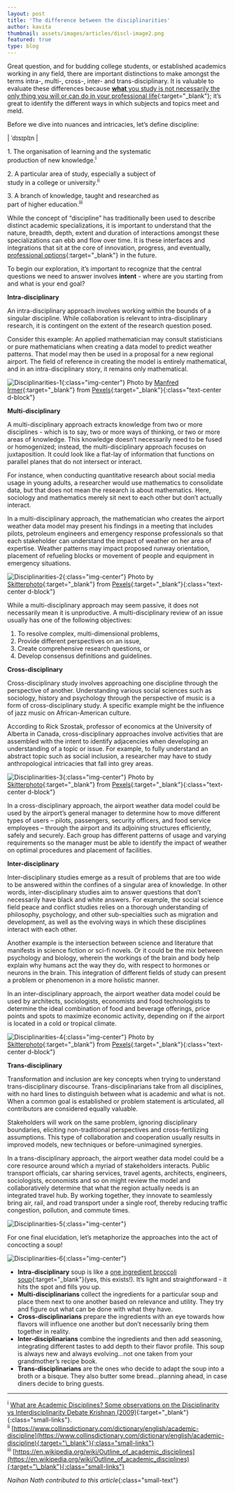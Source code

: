 ```yaml
---
layout: post
title: 'The difference between the disciplinarities'
author: kavita
thumbnail: assets/images/articles/discl-image2.png
featured: true
type: blog
---
```


Great question, and for budding college students, or established academics working in any field, there are important distinctions to make amongst the terms intra-, multi-, cross-, inter- and trans-disciplinary. It is valuable to evaluate these differences because [<span>**what** you study is not necessarily the only thing you will or can do in your professional life</span>](/2018/09/03/what-you-study-is-notwhat-you-do.html){:target="\_blank"}; it’s great to identify the different ways in which subjects and topics meet and meld.

Before we dive into nuances and intricacies, let’s define discipline:

<div class="definition-container">
    <div class="definition">
        <p>| ˈdɪsɪplɪn | </p>
        <p>1. The organisation of learning and the systematic<br>production of new knowledge.<sup>i</sup></p>
        <p>2. A particular area of study, especially a subject of<br>study in a college or university.<sup>ii</sup></p>
        <p>3. A branch of knowledge, taught and researched as<br>part of higher education.<sup>iii</sup></p>
    </div>
</div>

While the concept of “discipline” has traditionally been used to describe distinct academic specializations, it is important to understand that the nature, breadth, depth, extent and duration of interactions amongst these specializations can ebb and flow over time. It is these interfaces and integrations that sit at the core of innovation, progress, and eventually, [professional options](/2019/06/18/gone-are-the-days-of-one-and-done.html){:target="\_blank"} in the future.

To begin our exploration, it’s important to recognize that the central questions we need to answer involves **intent** - where are you starting from and what is your end goal?

**Intra-disciplinary**

An intra-disciplinary approach involves working within the bounds of a singular discipline. While collaboration is relevant to intra-disciplinary research, it is contingent on the extent of the research question posed.

Consider this example: An applied mathematician may consult statisticians or pure mathematicians when creating a data model to predict weather patterns. That model may then be used in a proposal for a new regional airport. The field of reference in creating the model is entirely mathematical, and in an intra-disciplinary story, it remains only mathematical.

![Disciplinarities-1](/assets/images/articles/discl-image1.png){:class="img-center"}
<span>Photo by [Manfred Irmer](https://www.pexels.com/@manfred-irmer-184952){:target="\_blank"} from [Pexels](https://www.pexels.com){:target="\_blank"}</span>{:class="text-center d-block"}

**Multi-disciplinary**

A multi-disciplinary approach extracts knowledge from two or more disciplines - which is to say, two or more ways of thinking, or two or more areas of knowledge. This knowledge doesn’t necessarily need to be fused or homogenized; instead, the multi-disciplinary approach focuses on juxtaposition. It could look like a flat-lay of information that functions on parallel planes that do not intersect or interact.

For instance, when conducting quantitative research about social media usage in young adults, a researcher would use mathematics to consolidate data, but that does not mean the research is about mathematics. Here, sociology and mathematics merely sit next to each other but don’t actually interact.

In a multi-disciplinary approach, the mathematician who creates the airport weather data model may present his findings in a meeting that includes pilots, petroleum engineers and emergency response professionals so that each stakeholder can understand the impact of weather on her area of expertise. Weather patterns may impact proposed runway orientation, placement of refueling blocks or movement of people and equipment in emergency situations.

![Disciplinarities-2](/assets/images/articles/discl-image2.png){:class="img-center"}
<span>Photo by [Skitterphoto](https://www.pexels.com/@skitterphoto){:target="\_blank"} from [Pexels](https://www.pexels.com){:target="\_blank"}</span>{:class="text-center d-block"}

While a multi-disciplinary approach may seem passive, it does not necessarily mean it is unproductive. A multi-disciplinary review of an issue usually has one of the following objectives:

1.  To resolve complex, multi-dimensional problems,
2.  Provide different perspectives on an issue,
3.  Create comprehensive research questions, or
4.  Develop consensus definitions and guidelines.

**Cross-disciplinary**

Cross-disciplinary study involves approaching one discipline through the perspective of another. Understanding various social sciences such as sociology, history and psychology through the perspective of music is a form of cross-disciplinary study. A specific example might be the influence of jazz music on African-American culture.

According to Rick Szostak, professor of economics at the University of Alberta in Canada, cross-disciplinary approaches involve activities that are assembled with the intent to identify adjacencies when developing an understanding of a topic or issue. For example, to fully understand an abstract topic such as social inclusion, a researcher may have to study anthropological intricacies that fall into grey areas.

![Disciplinarities-3](/assets/images/articles/discl-image3.png){:class="img-center"}
<span>Photo by [Skitterphoto](https://www.pexels.com/@mike-chai-285623){:target="\_blank"} from [Pexels](https://www.pexels.com){:target="\_blank"}</span>{:class="text-center d-block"}

In a cross-disciplinary approach, the airport weather data model could be used by the airport’s general manager to determine how to move different types of users – pilots, passengers, security officers, and food service employees – through the airport and its adjoining structures efficiently, safely and securely. Each group has different patterns of usage and varying requirements so the manager must be able to identify the impact of weather on optimal procedures and placement of facilities.

**Inter-disciplinary**

Inter-disciplinary studies emerge as a result of problems that are too wide to be answered within the confines of a singular area of knowledge. In other words, inter-disciplinary studies aim to answer questions that don’t necessarily have black and white answers. For example, the social science field peace and conflict studies relies on a thorough understanding of philosophy, psychology, and other sub-specialties such as migration and development, as well as the evolving ways in which these disciplines interact with each other.

Another example is the intersection between science and literature that manifests in science fiction or sci-fi novels. Or it could be the mix between psychology and biology, wherein the workings of the brain and body help explain why humans act the way they do, with respect to hormones or neurons in the brain. This integration of different fields of study can present a problem or phenomenon in a more holistic manner.

In an inter-disciplinary approach, the airport weather data model could be used by architects, sociologists, economists and food technologists to determine the ideal combination of food and beverage offerings, price points and spots to maximize economic activity, depending on if the airport is located in a cold or tropical climate.

![Disciplinarities-4](/assets/images/articles/discl-image4.png){:class="img-center"}
<span>Photo by [Skitterphoto](https://www.pexels.com/@skitterphoto){:target="\_blank"} from [Pexels](https://www.pexels.com){:target="\_blank"}</span>{:class="text-center d-block"}

**Trans-disciplinary**

Transformation and inclusion are key concepts when trying to understand trans-disciplinary discourse. Trans-disciplinarians take from all disciplines, with no hard lines to distinguish between what is academic and what is not. When a common goal is established or problem statement is articulated, all contributors are considered equally valuable.

Stakeholders will work on the same problem, ignoring disciplinary boundaries, eliciting non-traditional perspectives and cross-fertilizing assumptions. This type of collaboration and cooperation usually results in improved models, new techniques or before-unimagined synergies.

In a trans-disciplinary approach, the airport weather data model could be a core resource around which a myriad of stakeholders interacts. Public transport officials, car sharing services, travel agents, architects, engineers, sociologists, economists and so on might review the model and collaboratively determine that what the region actually needs is an integrated travel hub. By working together, they innovate to seamlessly bring air, rail, and road transport under a single roof, thereby reducing traffic congestion, pollution, and commute times.

![Disciplinarities-5](/assets/images/articles/discl-image5.png){:class="img-center"}

For one final elucidation, let’s metaphorize the approaches into the act of concocting a soup!

![Disciplinarities-6](/assets/images/articles/discl-image6.png){:class="img-center"}

- **Intra-disciplinary** soup is like a [one ingredient broccoli soup](https://bromabakery.com/healthy-1-ingredient-broccoli-soup/){:target="\_blank"}(yes, this exists!). It’s light and straightforward - it hits the spot and fills you up.
- **Multi-disciplinarians** collect the ingredients for a particular soup and place them next to one another based on relevance and utility. They try and figure out what can be done with what they have.
- **Cross-disciplinarians** prepare the ingredients with an eye towards how flavors will influence one another but don’t necessarily bring them together in reality.
- **Inter-disciplinarians** combine the ingredients and then add seasoning, integrating different tastes to add depth to their flavor profile. This soup is always new and always evolving…not one taken from your grandmother’s recipe book.
- **Trans-disciplinarians** are the ones who decide to adapt the soup into a broth or a bisque. They also butter some bread…planning ahead, in case diners decide to bring guests.

---

<sup>i</sup> [What are Academic Disciplines? Some observations on the Disciplinarity vs Interdisciplinarity Debate Krishnan (2009)](http://eprints.ncrm.ac.uk/783/1/what_are_academic_disciplines.pdf){:target="\_blank"}{:class="small-links"}.<br>
<sup>ii</sup> [https://www.collinsdictionary.com/dictionary/english/academic-discipline](https://www.collinsdictionary.com/dictionary/english/academic-discipline){:target="\_blank"}{:class="small-links"}<br>
<sup>iii</sup> [https://en.wikipedia.org/wiki/Outline_of_academic_disciplines](https://en.wikipedia.org/wiki/Outline_of_academic_disciplines){:target="\_blank"}{:class="small-links"}

_Naihan Nath contributed to this article_{:class="small-text"}

